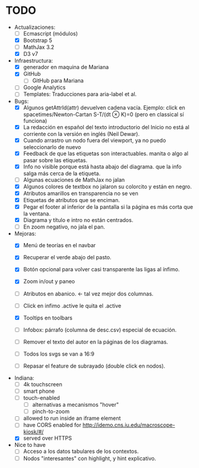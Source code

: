 TODO
====

- Actualizaciones:
  - [ ] Ecmascript (módulos)
  - [x] Bootstrap 5
  - [ ] MathJax 3.2
  - [x] D3 v7

- Infraestructura:
  - [x] generador en maquina de Mariana
  - [x] GitHub
    - [ ] GitHub para Mariana
  - [ ] Google Analytics
  - [ ] Templates: Traducciones para aria-label et al.

- Bugs:
  - [x] Algunos getAttrId(attr) devuelven cadena vacía.
        Ejemplo: click en spacetimes/Newton-Cartan S-T/(dt ⊗ K)=0 (pero en classical sí funciona)
  - [x] La redacción en español del texto introductorio del Inicio no
        está al corriente con la versión en inglés (Neil Dewar).
  - [x] Cuando arrastro un nodo fuera del viewport, ya no puedo seleccionarlo de nuevo
  - [x] Feedback de que las etiquetas son interactuables. manita o algo al pasar sobre las etiquetas.
  - [x] Info no visible porque está hasta abajo del diagrama. que la info salga más cerca de la etiqueta.
  - [ ] Algunas ecuaciones de MathJax no jalan
  - [x] Algunos colores de textbox no jalaron su colorcito y están en negro.
  - [x] Atributos amarillos en transparencia no se ven
  - [x] Etiquetas de atributos que se enciman.
  - [x] Pegar el footer al inferior de la pantalla si la página es más
        corta que la ventana.
  - [x] Diagrama y título e intro no están centrados.
  - [ ] En zoom negativo, no jala el pan.

- Mejoras:
  - [x] Menú de teorías en el navbar
  - [x] Recuperar el verde abajo del pasto.
  - [x] Botón opcional para volver casi transparente las ligas al ínfimo. 
  - [x] Zoom in/out y paneo
  - [ ] Atributos en abanico. <- tal vez mejor dos columnas.

  - [ ] Click en infimo .active le quita el .active
  - [x] Tooltips en toolbars
  - [ ] Infobox: párrafo (columna de desc.csv) especial de ecuación.
  - [ ] Remover el texto del autor en la páginas de los diagramas.
  - [ ] Todos los svgs se van a 16:9
  - [ ] Repasar el feature de subrayado (double click en nodos).

- Indiana:
  - [ ] 4k touchscreen
  - [ ] smart phone
  - [ ] touch-enabled
    - [ ] alternativas a mecanismos "hover"
    - [ ] pinch-to-zoom
  - [ ] allowed to run inside an iframe element
  - [ ] have CORS enabled for http://idemo.cns.iu.edu/macroscope-kiosk/#/
  - [x] served over HTTPS
  
- Nice to have
  - [ ] Acceso a los datos tabulares de los contextos.
  - [ ] Nodos "interesantes" con highlight, y hint explicativo.
